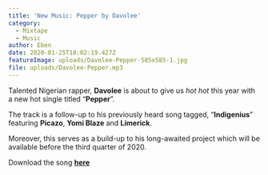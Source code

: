 ```yaml
---
title: 'New Music: Pepper by Davolee'
category:
  - Mixtape
  - Music
author: Eben
date: 2020-01-25T18:02:19.427Z
featureImage: uploads/Davolee-Pepper-585x585-1.jpg
file: uploads/Davolee-Pepper.mp3
---
```

Talented Nigerian rapper, **Davolee** is about to give us *hot hot* this year with a new hot single titled “**Pepper**”.

The track is a follow-up to his previously heard song tagged, “**Indigenius**” featuring **Picazo**, **Yomi Blaze** and **Limerick**.

Moreover, this serves as a build-up to his long-awaited project which will be available before the third quarter of 2020.

Download the song **[here](https://github.com/EbenOladutemu/Latest-9ja/raw/master/assets/uploads/Davolee-Pepper.mp3)**
